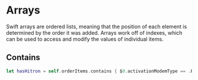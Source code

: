 # Arrays

Swift arrays are ordered lists, meaning that the position of each element is determined by the order it was added. Arrays work off of indexes, which can be used to access and modify the values of individual items.

## Contains
```swift
let hasHitron = self.orderItems.contains { $0.activationModemType == .Hitron }
```
